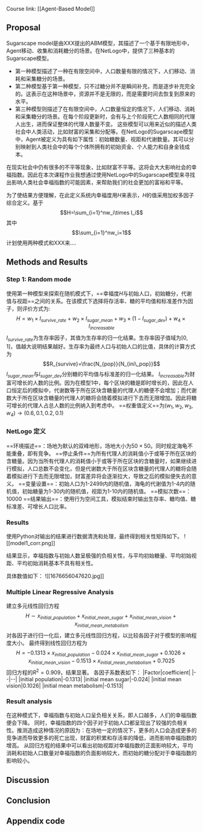 Course link: [[Agent-Based Model]]
## Proposal
Sugarscape model是由XXX提出的ABM模型，其描述了一个基于有限地形中，Agent移动、收集和消耗糖分的场景。在NetLogo中，提供了三种基本的Sugarscape模型。
* 第一种模型描述了一种在有限空间中，人口数量有限的情况下，人们移动、消耗和采集糖分的场景。
* 第二种模型基于第一种模型，只不过糖分并不是瞬间补充，而是逐步补充完全的。这表示在这种场景中，资源并不是无限的，而是需要时间去恢复到原来的水平。
* 第三种模型则描述了在有限空间中，人口数量恒定的情况下，人们移动、消耗和采集糖分的场景。在每个阶段更新时，会有与上个阶段死亡人数相同的代理人出生，进而保证整体的代理人数量不变。
这些模型可以用来近似的描述人类社会中人类活动，比如财富的采集和分配等。在NetLogo的Sugarscape模型中，Agent被定义为具有如下属性：初始糖数量、视距和代谢数量。其可以分别映射到人类社会中的每个个体所拥有的初始资金、个人能力和自身金钱成本。

在现实社会中仍有很多的不平等现象，比如财富不平等。这将会大大影响社会的幸福指数。因此在本次课程作业我想通过使用NetLogo中的Sugarscape模型来寻找出影响人类社会幸福指数的可能因素，来帮助我们的社会更加的富裕和平等。

为了使结果方便理解，在此定义系统内幸福度用$H$来表示，$H$的值采用加权多因子综合定义。基于$$H=\sum_{i=1}^nw_i\times I_i$$
其中$$\sum_{i=1}^nw_i=1$$
计划使用两种模式和XXX来....

## Methods and Results

### Step 1: Random mode

使用第一种模型来探索在随机模式下，==幸福度$H$与初始人口，初始糖分，代谢值与视距==之间的关系。在该模式下选择将存活率、糖的平均值和标准差作为因子，则评价方式为:$$H=w_1\times I_{survive\_rate}+w_2\times I_{sugar\_mean}+w_3\times (1-I_{sugar\_dev})+w_4\times I_{increasable}$$
$I_{survive\_rate}$为生存率因子，其值为生存率的归一化结果。生存率因子值域为$[0,1]$，值越大说明结果越好。生存率为最终人口与初始人口的比值，具体的计算方式为$$R_{survive}=\frac{N_{pop}}{N_{ini\_pop}}$$
$I_{sugar\_mean}$与$I_{sugar\_dev}$分别糖的平均值与标准差的归一化结果。
$I_{increasable}$为财富可增长的人数的比例。因为在模型1中，每个区块的糖是即时增长的，因此在人口恒定后的模拟中，代谢数等于所在区块含糖量的代理人的糖便不会增加；而代谢数大于所在区块含糖量的代理人的糖将会随着模拟进行下去而无限增加。因此将糖可增长的代理人占总人数的比例纳入到考虑中。
==权重值定义==为$(w_1,w_2,w_3,w_4)\rightarrow(0.6,0.1,0.2,0.1)$

### NetLogo 定义

==环境描述==：场地为默认的双峰地形，场地大小为$50\times 50$。同时规定海龟不能重叠，即有竞争。
==停止条件==为所有代理人的消耗值小于或等于所在区块的含糖量。因为当所有代理人的消耗值小于或等于所在区块的含糖量时，如果继续进行模拟，人口总数不会变化，但是代谢数大于所在区块含糖量的代理人的糖将会随着模拟进行下去而无限增加，财富差异将会逐渐拉大，导致之后的模拟便失去的意义。
==变量设置==：初始人口为1-2499内的随机值，海龟的代谢值为1-4内的随机值，初始糖量为1-30内的随机值，视距为1-10内的随机值。
==模拟次数==：10000
==结果输出==：使用行为空间工具，模拟结束时输出生存率、糖均值、糖标准差、可增长人口比率。

### Results
使用Python对输出的结果进行数据清洗和处理，最终得到相关性矩阵如下。
![[model1_corr.png]]

结果显示，幸福指数与初始人数呈极强的负相关性，与平均初始糖量、平均初始视距、平均初始消耗基本不具有相关性。

具体数值如下：
![[1676656047620.jpg]]

### Multiple Linear Regressive Analysis
建立多元线性回归方程$$H\sim x_{initial\_population}+x_{initial\_mean\_sugar}+ x_{initial\_mean\_vision}+x_{initial\_mean\_metabolism}$$
对各因子进行归一化后，建立多元线性回归方程，以比较各因子对于模型的影响程度大小。
最终得到线性回归方程为
$$H=-0.1313\times x_{initial\_population}-0.024\times x_{initial\_mean\_sugar}+ 0.1026\times x_{initial\_mean\_vision}-0.1513\times x_{initial\_mean\_metabolism}+0.7025$$
回归方程的$R^2=0.909$，结果显著。
各因子系数表如下：
|Factor|coefficient|
|--|--|
|initial population|-0.1313|
|initial mean sugar|-0.024|
|initial mean vision|0.1026|
|initial mean metabolism|-0.1513|

### Result analysis
在这种模式下，幸福指数与初始人口呈负相关关系，即人口越多，人们的幸福指数便会下降。
同时，幸福指数的四个因子对于初始人口都呈现出了较强的负相关性。推测造成这种情况的原因为：在场地一定的情况下，更多的人口会造成更多的竞争进而导致更多的死亡出现，财富的积累和存活率的降低，进而影响幸福指数的增高。
从回归方程的结果中可以看出初始视距对幸福指数的正面影响较大，平均消耗和初始人口数量对幸福指数的负面影响较大，而初始的糖分配对于幸福指数的影响较小。


## Discussion


## Conclusion

## Appendix code


